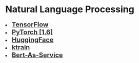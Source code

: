 # Natural Language Processing

<div style='width:1000px;margin:auto'>

<li><a href="./html_tensorflow/1_NLP_Root.html"><b style='font-size:20px;color:#333'>TensorFlow</b></a></li>

<li><a href="./html_pytorch/1_NLP_Root.html"><b style='font-size:20px;color:#333'>PyTorch [1.6]</b></a></li>

<li><a href="./html_huggingface/1_NLP_Root.html"><b style='font-size:20px;color:#333'>HuggingFace</b></a></li>

<li><a href="./html_ktrain/1_NLP_Root.html"><b style='font-size:20px;color:#333'>ktrain</b></a></li>

<li><a href="./html_bert_as_service/1_NLP_Root.html"><b style='font-size:20px;color:#333'>Bert-As-Service</b></a></li>

</div>
